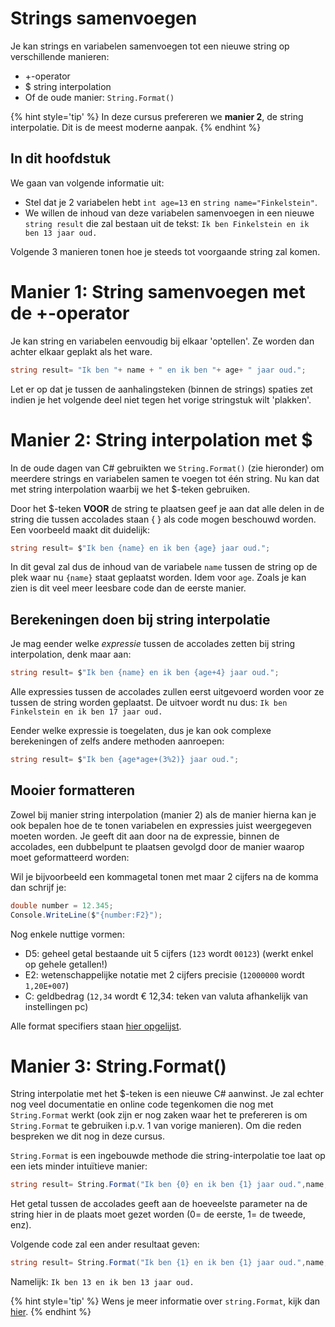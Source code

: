 # Strings samenvoegen
Je kan strings en variabelen samenvoegen tot een nieuwe string op verschillende manieren:
* +-operator 
* $ string interpolation 
* Of de oude manier:  ``String.Format()`` 

{% hint style='tip' %}
In deze cursus prefereren we **manier 2**, de string interpolatie. Dit is de meest moderne aanpak.
{% endhint %}


## In dit hoofdstuk
We gaan van volgende informatie uit:

* Stel dat je 2 variabelen hebt ``int age=13`` en ``string name="Finkelstein"``.
* We willen de inhoud van deze variabelen samenvoegen in een nieuwe ``string result`` die zal bestaan uit de tekst:
```Ik ben Finkelstein en ik ben 13 jaar oud.```

Volgende 3 manieren tonen hoe je steeds tot voorgaande string zal komen.

# Manier 1: String samenvoegen met de +-operator
Je kan string en variabelen eenvoudig bij elkaar 'optellen'. Ze worden dan achter elkaar geplakt als het ware. 

```csharp
string result= "Ik ben "+ name + " en ik ben "+ age+ " jaar oud.";
```
Let er op dat je tussen de aanhalingsteken (binnen de strings) spaties zet indien je het volgende deel niet tegen het vorige stringstuk wilt 'plakken'.

# Manier 2: String interpolation met $
In de oude dagen van C# gebruikten we ``String.Format()`` (zie hieronder) om meerdere strings en variabelen samen te voegen tot één string. Nu kan dat met string interpolation waarbij we het $-teken gebruiken.

Door het $-teken **VOOR** de string te plaatsen geef je aan dat alle delen in de string die tussen accolades staan { } als code mogen beschouwd worden. Een voorbeeld maakt dit duidelijk:
```csharp
string result= $"Ik ben {name} en ik ben {age} jaar oud.";
```
In dit geval zal dus de inhoud van de variabele ``name`` tussen de string op de plek waar nu ``{name}`` staat geplaatst worden. Idem voor ``age``.
Zoals je kan zien is dit veel meer leesbare code dan de eerste manier.

## Berekeningen doen bij string interpolatie
Je mag eender welke *expressie* tussen de accolades zetten bij string interpolation, denk maar aan:
```csharp
string result= $"Ik ben {name} en ik ben {age+4} jaar oud.";
```

Alle expressies tussen de accolades zullen eerst uitgevoerd worden voor ze tussen de string worden geplaatst. De uitvoer wordt nu dus:  ```Ik ben Finkelstein en ik ben 17 jaar oud.```

Eender welke expressie is toegelaten, dus je kan ook complexe berekeningen of zelfs andere methoden aanroepen:
```csharp
string result= $"Ik ben {age*age+(3%2)} jaar oud.";
```

## Mooier formatteren
Zowel bij manier string interpolation (manier 2) als de manier hierna kan je ook bepalen hoe de te tonen variabelen en expressies juist weergegeven moeten worden. Je geeft dit aan door na de expressie, binnen de accolades, een dubbelpunt te plaatsen gevolgd door de manier waarop moet geformatteerd worden:

Wil je bijvoorbeeld een kommagetal tonen met maar 2 cijfers na de komma dan schrijf je:

```csharp
double number = 12.345;
Console.WriteLine($"{number:F2}");
```
Nog enkele nuttige vormen:
* D5: geheel getal bestaande uit 5 cijfers (``123`` wordt ``00123``) (werkt enkel op gehele getallen!)
* E2: wetenschappelijke notatie met 2 cijfers precisie (``12000000`` wordt ``1,20E+007``)
* C: geldbedrag (``12,34`` wordt € 12,34: teken van valuta afhankelijk van instellingen pc)
  
Alle format specifiers staan [hier opgelijst](https://docs.microsoft.com/en-us/dotnet/standard/base-types/standard-numeric-format-strings).

# Manier 3: String.Format()
String interpolatie met het $-teken is een nieuwe C# aanwinst. Je zal echter nog veel documentatie en online code tegenkomen die nog met ``String.Format`` werkt (ook zijn er nog zaken waar het te prefereren is om ``String.Format`` te gebruiken i.p.v. 1 van vorige manieren). Om die reden bespreken we dit nog in deze cursus.

``String.Format`` is een ingebouwde methode die string-interpolatie toe laat op een iets minder intuïtieve manier:
```csharp
string result= String.Format("Ik ben {0} en ik ben {1} jaar oud.",name,age);
```
Het getal tussen de accolades geeft aan de hoeveelste parameter na de string hier in de plaats moet gezet worden (0= de eerste, 1= de tweede, enz).

Volgende code zal een ander resultaat geven:
```csharp
string result= String.Format("Ik ben {1} en ik ben {1} jaar oud.",name,age);
```
Namelijk:  ``Ik ben 13 en ik ben 13 jaar oud.``

{% hint style='tip' %}
Wens je meer informatie over ``string.Format``, kijk dan [hier](https://codevan1001nacht.wordpress.com/2013/11/05/placeholders-aka-string-formatters/).
{% endhint %}


